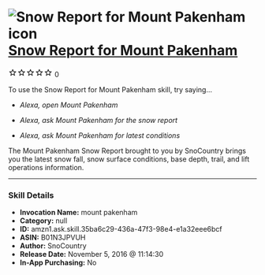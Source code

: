 # &nbsp;<img src="skill_icon" alt="Snow Report for Mount Pakenham icon" width="36"> [Snow Report for Mount Pakenham](http://alexa.amazon.com/#skills/amzn1.ask.skill.35ba6c29-436a-47f3-98e4-e1a32eee6bcf)
![0 stars](../../images/ic_star_border_black_18dp_1x.png)![0 stars](../../images/ic_star_border_black_18dp_1x.png)![0 stars](../../images/ic_star_border_black_18dp_1x.png)![0 stars](../../images/ic_star_border_black_18dp_1x.png)![0 stars](../../images/ic_star_border_black_18dp_1x.png) 0

To use the Snow Report for Mount Pakenham skill, try saying...

* *Alexa, open Mount Pakenham*

* *Alexa, ask Mount Pakenham for the snow report*

* *Alexa, ask Mount Pakenham for latest conditions*

The Mount Pakenham Snow Report brought to you by SnoCountry brings you the latest snow fall, snow surface conditions,  base depth, trail, and lift operations information.

***

### Skill Details

* **Invocation Name:** mount pakenham
* **Category:** null
* **ID:** amzn1.ask.skill.35ba6c29-436a-47f3-98e4-e1a32eee6bcf
* **ASIN:** B01N3JPVUH
* **Author:** SnoCountry
* **Release Date:** November 5, 2016 @ 11:14:30
* **In-App Purchasing:** No
